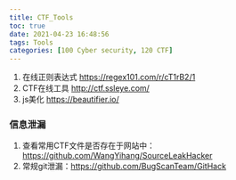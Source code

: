 ```yaml
---
title: CTF_Tools
toc: true
date: 2021-04-23 16:48:56
tags: Tools
categories: [100 Cyber security, 120 CTF]
---
```


1. 在线正则表达式  https://regex101.com/r/cT1rB2/1
1. CTF在线工具 http://ctf.ssleye.com/
1. js美化 https://beautifier.io/


### 信息泄漏
1. 查看常用CTF文件是否存在于网站中：https://github.com/WangYihang/SourceLeakHacker
1. 常规git泄漏：https://github.com/BugScanTeam/GitHack
